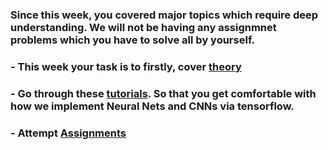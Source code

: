 ### Since this week, you covered major topics which require deep understanding. We will not be having any assignmnet problems which you have to solve all by yourself.

### - This week your task is to firstly, cover [theory](https://github.com/shoryasethia/Virtual_Notepad/tree/main/Week2/Content) 
### - Go through these [tutorials](https://github.com/shoryasethia/Virtual_Notepad/tree/main/Week2/Task). So that you get comfortable with how we implement Neural Nets and CNNs via tensorflow.
### - Attempt [Assignments](https://github.com/shoryasethia/Virtual_Notepad/edit/main/Week2/Assignment)
